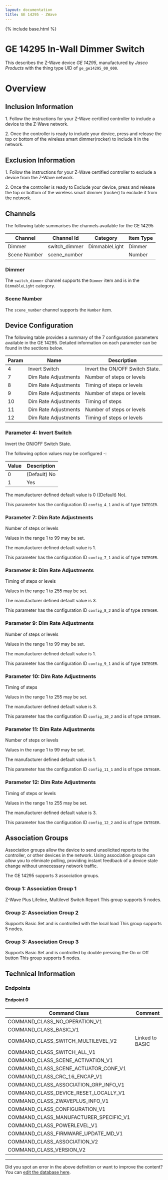 ```yaml
---
layout: documentation
title: GE 14295 - ZWave
---
```


{% include base.html %}

# GE 14295 In-Wall Dimmer Switch
This describes the Z-Wave device *GE 14295*, manufactured by *Jasco Products* with the thing type UID of ```ge_ge14295_00_000```.

# Overview

## Inclusion Information
1\. Follow the instructions for your Z-Wave certified controller to include a device to the Z-Wave network.

2\. Once the controller is ready to include your device, press and release the top or bottom of the wireless smart dimmer(rocker) to include it in the network.

## Exclusion Information
1\. Follow the instructions for your Z-Wave certified controller to exclude a device from the Z-Wave network.

2\. Once the controller is ready to Exclude your device, press and release the top or bottom of the wireless smart dimmer (rocker) to exclude it from the network.

## Channels
The following table summarises the channels available for the GE 14295

| Channel | Channel Id | Category | Item Type |
|---------|------------|----------|-----------|
| Dimmer | switch_dimmer | DimmableLight | Dimmer | 
| Scene Number | scene_number |  | Number | 

### Dimmer
The ```switch_dimmer``` channel supports the ```Dimmer``` item and is in the ```DimmableLight``` category.

### Scene Number
The ```scene_number``` channel supports the ```Number``` item.



## Device Configuration
The following table provides a summary of the 7 configuration parameters available in the GE 14295.
Detailed information on each parameter can be found in the sections below.

| Param | Name  | Description |
|-------|-------|-------------|
| 4 | Invert Switch | Invert the ON/OFF Switch State. |
| 7 | Dim Rate Adjustments | Number of steps or levels |
| 8 | Dim Rate Adjustments | Timing of steps or levels |
| 9 | Dim Rate Adjustments | Number of steps or levels |
| 10 | Dim Rate Adjustments | Timing of steps |
| 11 | Dim Rate Adjustments | Number of steps or levels |
| 12 | Dim Rate Adjustments | Timing of steps or levels |

### Parameter 4: Invert Switch
Invert the ON/OFF Switch State.

The following option values may be configured -:

| Value  | Description |
|--------|-------------|
| 0 | (Default) No |
| 1 | Yes |

The manufacturer defined default value is 0 ((Default) No).

This parameter has the configuration ID ```config_4_1``` and is of type ```INTEGER```.


### Parameter 7: Dim Rate Adjustments
Number of steps or levels

Values in the range 1 to 99 may be set.

The manufacturer defined default value is 1.

This parameter has the configuration ID ```config_7_1``` and is of type ```INTEGER```.


### Parameter 8: Dim Rate Adjustments
Timing of steps or levels

Values in the range 1 to 255 may be set.

The manufacturer defined default value is 3.

This parameter has the configuration ID ```config_8_2``` and is of type ```INTEGER```.


### Parameter 9: Dim Rate Adjustments
Number of steps or levels

Values in the range 1 to 99 may be set.

The manufacturer defined default value is 1.

This parameter has the configuration ID ```config_9_1``` and is of type ```INTEGER```.


### Parameter 10: Dim Rate Adjustments
Timing of steps

Values in the range 1 to 255 may be set.

The manufacturer defined default value is 3.

This parameter has the configuration ID ```config_10_2``` and is of type ```INTEGER```.


### Parameter 11: Dim Rate Adjustments
Number of steps or levels

Values in the range 1 to 99 may be set.

The manufacturer defined default value is 1.

This parameter has the configuration ID ```config_11_1``` and is of type ```INTEGER```.


### Parameter 12: Dim Rate Adjustments
Timing of steps or levels

Values in the range 1 to 255 may be set.

The manufacturer defined default value is 3.

This parameter has the configuration ID ```config_12_2``` and is of type ```INTEGER```.


## Association Groups
Association groups allow the device to send unsolicited reports to the controller, or other devices in the network. Using association groups can allow you to eliminate polling, providing instant feedback of a device state change without unnecessary network traffic.

The GE 14295 supports 3 association groups.

### Group 1: Association Group 1
Z-Wave Plus Lifeline, Multilevel Switch Report
This group supports 5 nodes.

### Group 2: Association Group 2
Supports Basic Set and is controlled with the local load
This group supports 5 nodes.

### Group 3: Association Group 3
Supports Basic Set and is controlled by double pressing the On or Off button
This group supports 5 nodes.

## Technical Information

### Endpoints

#### Endpoint 0

| Command Class | Comment |
|---------------|---------|
| COMMAND_CLASS_NO_OPERATION_V1| |
| COMMAND_CLASS_BASIC_V1| |
| COMMAND_CLASS_SWITCH_MULTILEVEL_V2| Linked to BASIC|
| COMMAND_CLASS_SWITCH_ALL_V1| |
| COMMAND_CLASS_SCENE_ACTIVATION_V1| |
| COMMAND_CLASS_SCENE_ACTUATOR_CONF_V1| |
| COMMAND_CLASS_CRC_16_ENCAP_V1| |
| COMMAND_CLASS_ASSOCIATION_GRP_INFO_V1| |
| COMMAND_CLASS_DEVICE_RESET_LOCALLY_V1| |
| COMMAND_CLASS_ZWAVEPLUS_INFO_V1| |
| COMMAND_CLASS_CONFIGURATION_V1| |
| COMMAND_CLASS_MANUFACTURER_SPECIFIC_V1| |
| COMMAND_CLASS_POWERLEVEL_V1| |
| COMMAND_CLASS_FIRMWARE_UPDATE_MD_V1| |
| COMMAND_CLASS_ASSOCIATION_V2| |
| COMMAND_CLASS_VERSION_V2| |

---

Did you spot an error in the above definition or want to improve the content?
You can [edit the database here](http://www.cd-jackson.com/index.php/zwave/zwave-device-database/zwave-device-list/devicesummary/680).
